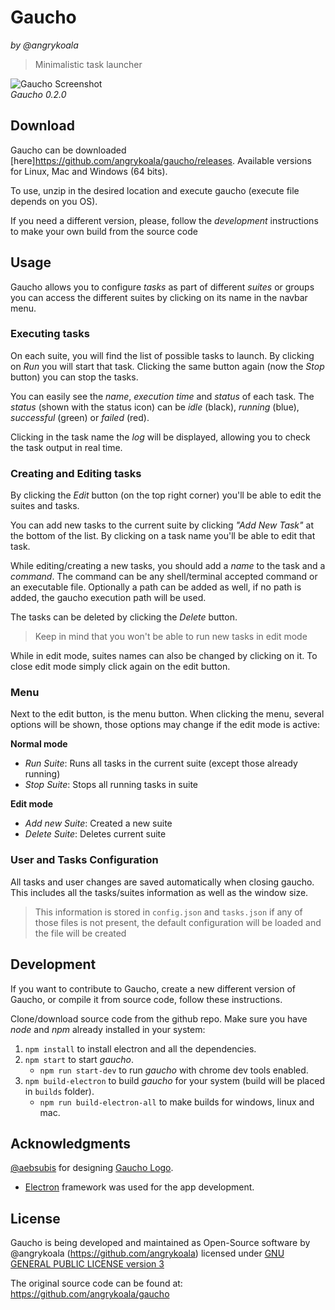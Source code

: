 Gaucho
======
_by @angrykoala_    

> Minimalistic task launcher

![Gaucho Screenshot](https://cloud.githubusercontent.com/assets/5960567/24731607/1b0278e0-1a63-11e7-84bf-b7340635723a.png)    
_Gaucho 0.2.0_

## Download

Gaucho can be downloaded [here]<https://github.com/angrykoala/gaucho/releases>.
Available versions for Linux, Mac and Windows (64 bits).

To use, unzip in the desired location and execute gaucho (execute file depends on you OS).

If you need a different version, please, follow the _development_ instructions to make your own build from the source code

## Usage
Gaucho allows you to configure _tasks_ as part of different _suites_ or groups you can access the different suites by clicking on its name in the navbar menu.

### Executing tasks
On each suite, you will find the list of possible tasks to launch. By clicking on _Run_ you will start that task. Clicking the same button again (now the _Stop_ button) you can stop the tasks.

You can easily see the _name_, _execution time_ and _status_ of each task. The _status_ (shown with the status icon) can be _idle_ (black), _running_ (blue), _successful_ (green) or _failed_ (red). 

Clicking in the task name the _log_ will be displayed, allowing you to check the task output in real time.

### Creating and Editing tasks
By clicking the _Edit_ button (on the top right corner) you'll be able to edit the suites and tasks.

You can add new tasks to the current suite by clicking _"Add New Task"_ at the bottom of the list. By clicking on a task name you'll be able to edit that task.

While editing/creating a new tasks, you should add a _name_ to the task and a _command_. The command can be any shell/terminal accepted command or an executable file. Optionally a path can be added as well, if no path is added, the gaucho execution path will be used.

The tasks can be deleted by clicking the _Delete_ button.

> Keep in mind that you won't be able to run new tasks in edit mode

While in edit mode, suites names can also be changed by clicking on it. To close edit mode simply click again on the edit button.

### Menu
Next to the edit button, is the menu button. When clicking the menu, several options will be shown, those options may change if the edit mode is active:

**Normal mode**   
* _Run Suite_: Runs all tasks in the current suite (except those already running)
* _Stop Suite_: Stops all running tasks in suite

**Edit mode**  
* _Add new Suite_: Created a new suite
* _Delete Suite_: Deletes current suite

### User and Tasks Configuration
All tasks and user changes are saved automatically when closing gaucho. This includes all the tasks/suites information as well as the window size.

> This information is stored in `config.json` and `tasks.json` if any of those files is not present, the default configuration will be loaded and the file will be created


## Development
If you want to contribute to Gaucho, create a new different version of Gaucho, or compile it from source code, follow these instructions.

Clone/download source code from the github repo. Make sure you have _node_ and _npm_ already installed in your system:

1. `npm install` to install electron and all the dependencies.
2. `npm start` to start _gaucho_.
    * `npm run start-dev` to run _gaucho_ with chrome dev tools enabled.
3. `npm build-electron` to build _gaucho_ for your system (build will be placed in `builds` folder).
    * `npm run build-electron-all` to make builds for windows, linux and mac.


## Acknowledgments

 [@aebsubis](https://github.com/aebsubis) for designing [Gaucho Logo](https://github.com/angrykoala/gaucho/blob/master/resources/logos/gaucho_logo.png).
* [Electron](https://electron.atom.io/)  framework was used for the app development.


## License
Gaucho is being developed and maintained as Open-Source software by @angrykoala (https://github.com/angrykoala) licensed under [GNU GENERAL PUBLIC LICENSE version 3](https://github.com/angrykoala/gaucho/blob/master/LICENSE)

The original source code can be found at: <https://github.com/angrykoala/gaucho>
